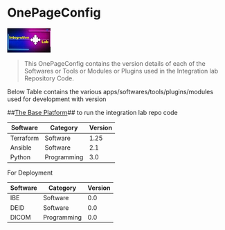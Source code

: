# OnePageConfig

![Ilab](https://github.com/harsha-vardhan-n/My_Sample/blob/main/Ilab.jpg)

> This OnePageConfig contains the version details of each of the Softwares or Tools or Modules or Plugins used in the Integration lab Repository Code.

Below Table contains the various apps/softwares/tools/plugins/modules used for development with version

##<ins>The Base Platform</ins>## to run the integration lab repo code

| Software | Category | Version |
| -------- | -------- | ------- |
| Terraform | Software | 1.25 |
| Ansible | Software | 2.1 |
| Python | Programming | 3.0 |

For Deployment

| Software | Category | Version |
| -------- | -------- | ------- |
| IBE | Software | 0.0 |
| DEID | Software | 0.0 |
| DICOM | Programming | 0.0 |
